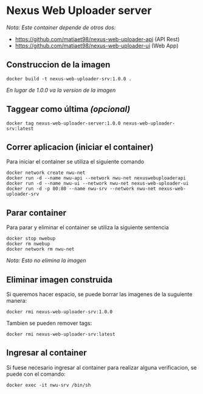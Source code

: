 # Nexus Web Uploader server

*Nota: Este container depende de otros dos:*
- https://github.com/matiaet98/nexus-web-uploader-api (API Rest)
- https://github.com/matiaet98/nexus-web-uploader-ui (Web App)

## Construccion de la imagen

~~~
docker build -t nexus-web-uploader-srv:1.0.0 .
~~~

*En lugar de 1.0.0 va la version de la imagen*

## Taggear como última *(opcional)*

~~~
docker tag nexus-web-uploader-server:1.0.0 nexus-web-uploader-srv:latest
~~~

## Correr aplicacion (iniciar el container)

Para iniciar el container se utiliza el siguiente comando

~~~
docker network create nwu-net
docker run -d --name nwu-api --network nwu-net nexuswebuploaderapi
docker run -d --name nwu-ui --network nwu-net nexus-web-uploader-ui
docker run -d -p 80:80 --name nwu-srv --network nwu-net nexus-web-uploader-srv
~~~

## Parar container

Para parar y eliminar el container se utiliza la siguiente sentencia

~~~
docker stop nwebup
docker rm nwebup
docker network rm nwu-net
~~~

*Nota: Esto no elimina la imagen*

## Eliminar imagen construida

Si queremos hacer espacio, se puede borrar las imagenes de la suguiente manera:

~~~
docker rmi nexus-web-uploader-srv:1.0.0
~~~

Tambien se pueden remover tags:

~~~
docker rmi nexus-web-uploader-srv:latest
~~~

## Ingresar al container

Si fuese necesario ingresar al container para realizar alguna verificacion, se puede con el comando:

~~~
docker exec -it nwu-srv /bin/sh
~~~